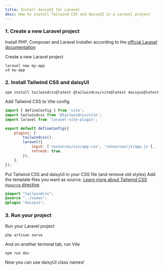 ```yaml
---
title: Install daisyUI for Laravel
desc: How to install Tailwind CSS and daisyUI in a Laravel project
---
```


### 1. Create a new Laravel project

Install PHP, Composer and Laravel Installer according to the [official Laravel documentation](https://laravel.com/docs/11.x/installation#creating-a-laravel-project)

Create a new Laravel project

```sh:Terminal
laravel new my-app
cd my-app
```

### 2. Install Tailwind CSS and daisyUI

```sh:Terminal
npm install tailwindcss@latest @tailwindcss/vite@latest daisyui@latest
```

Add Tailwind CSS to Vite config

```js:vite.config.js
import { defineConfig } from 'vite';
import tailwindcss from '@tailwindcss/vite';
import laravel from 'laravel-vite-plugin';

export default defineConfig({
    plugins: [
        tailwindcss(),
        laravel({
            input: ['resources/css/app.css', 'resources/js/app.js'],
            refresh: true,
        }),
    ],
});
```

Put Tailwind CSS and daisyUI in your CSS file (and remove old styles)
Add the template files you want as source. [Learn more about Tailwind CSS `@source` directive](https://tailwindcss.com/docs/detecting-classes-in-source-files#explicitly-registering-sources).
  
```postcss:resources/css/app.css
@import "tailwindcss";
@source "../views";
@plugin "daisyui";
```

### 3. Run your project

Run your Laravel project

```sh:Terminal
php artisan serve
```
And on another terminal tab, run Vite

```sh:Terminal
npm run dev
```

Now you can use daisyUI class names!
